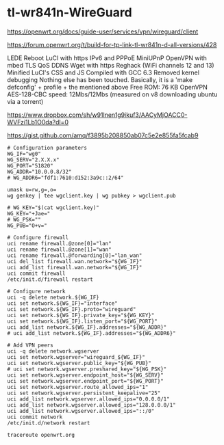 # tl-wr841n-WireGuard

https://openwrt.org/docs/guide-user/services/vpn/wireguard/client

https://forum.openwrt.org/t/build-for-tp-link-tl-wr841n-d-all-versions/428

LEDE Reboot
LuCI with https
IPv6 and PPPoE
MiniUPnP
OpenVPN with mbed TLS
QoS
DDNS
Wget with https
Reghack (WiFi channels 12 and 13)
Minified LuCI's CSS and JS
Compiled with GCC 6.3
Removed kernel debugging
Nothing else has been touched. Basically, it is a 'make defconfig' + profile + the mentioned above
Free ROM: 76 KB
OpenVPN AES-128-CBC speed: 12Mbs/12Mbs (measured on v8 downloading ubuntu via a torrent)

https://www.dropbox.com/sh/w91lnen1g9ikuf3/AACyMjOACC0-WVFzi1Lb1O0da?dl=0

https://gist.github.com/amq/f3895b208850ab07c5e2e855fa5fcab9

```
# Configuration parameters
WG_IF="wg0"
WG_SERV="2.X.X.x"
WG_PORT="51820"
WG_ADDR="10.0.0.8/32"
# WG_ADDR6="fdf1:7610:d152:3a9c::2/64"

umask u=rw,g=,o=
wg genkey | tee wgclient.key | wg pubkey > wgclient.pub
 
# WG_KEY="$(cat wgclient.key)"
WG_KEY="+Jae="
# WG_PSK=""
WG_PUB="O+v="

# Configure firewall
uci rename firewall.@zone[0]="lan"
uci rename firewall.@zone[1]="wan"
uci rename firewall.@forwarding[0]="lan_wan"
uci del_list firewall.wan.network="${WG_IF}"
uci add_list firewall.wan.network="${WG_IF}"
uci commit firewall
/etc/init.d/firewall restart

# Configure network
uci -q delete network.${WG_IF}
uci set network.${WG_IF}="interface"
uci set network.${WG_IF}.proto="wireguard"
uci set network.${WG_IF}.private_key="${WG_KEY}"
uci set network.${WG_IF}.listen_port="${WG_PORT}"
uci add_list network.${WG_IF}.addresses="${WG_ADDR}"
# uci add_list network.${WG_IF}.addresses="${WG_ADDR6}"
 
# Add VPN peers
uci -q delete network.wgserver
uci set network.wgserver="wireguard_${WG_IF}"
uci set network.wgserver.public_key="${WG_PUB}"
# uci set network.wgserver.preshared_key="${WG_PSK}"
uci set network.wgserver.endpoint_host="${WG_SERV}"
uci set network.wgserver.endpoint_port="${WG_PORT}"
uci set network.wgserver.route_allowed_ips="1"
uci set network.wgserver.persistent_keepalive="25"
uci add_list network.wgserver.allowed_ips="0.0.0.0/1"
uci add_list network.wgserver.allowed_ips="128.0.0.0/1"
uci add_list network.wgserver.allowed_ips="::/0"
uci commit network
/etc/init.d/network restart

traceroute openwrt.org
```
